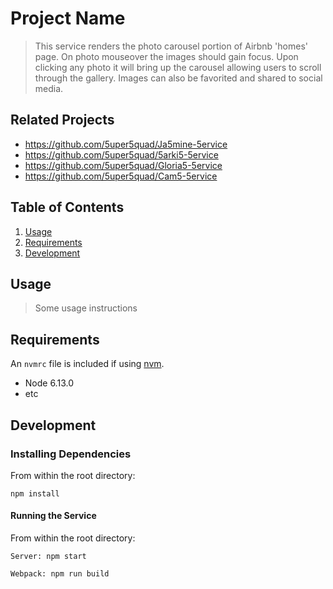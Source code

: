 # Project Name

> This service renders the photo carousel portion of Airbnb 'homes' page. On photo mouseover the images should gain focus. Upon clicking any photo it will bring up the carousel allowing users to scroll through the gallery. Images can also be favorited and shared to social media.

## Related Projects

  - https://github.com/5uper5quad/Ja5mine-5ervice
  - https://github.com/5uper5quad/5arki5-5ervice
  - https://github.com/5uper5quad/Gloria5-5ervice
  - https://github.com/5uper5quad/Cam5-5ervice

## Table of Contents

1. [Usage](#Usage)
1. [Requirements](#requirements)
1. [Development](#development)

## Usage

> Some usage instructions

## Requirements

An `nvmrc` file is included if using [nvm](https://github.com/creationix/nvm).

- Node 6.13.0
- etc

## Development

### Installing Dependencies

From within the root directory:

```
npm install
```

#### Running the Service

From within the root directory:
```
Server: npm start
```
```
Webpack: npm run build
```
